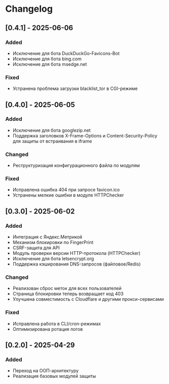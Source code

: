 # Changelog

## [0.4.1] - 2025-06-06

### Added
- Исключение для бота DuckDuckGo-Favicons-Bot
- Исключение для бота bing.com
- Исключение для бота msedge.net

### Fixed
- Устранена проблема загрузки blacklist_tor в CGI-режиме

## [0.4.0] - 2025-06-05

### Added
- Исключение для бота googlezip.net
- Поддержка заголовков X-Frame-Options и Content-Security-Policy для защиты от встраивания в iframe

### Changed
- Реструктуризация конфигурационного файла по модулям

### Fixed
- Исправлена ошибка 404 при запросе favicon.ico
- Устранены мелкие ошибки в модуле HTTPChecker

## [0.3.0] - 2025-06-02

### Added
- Интеграция с Яндекс.Метрикой
- Механизм блокировки по FingerPrint
- CSRF-защита для API
- Модуль проверки версии HTTP-протокола (HTTPChecker)
- Исключение для бота letsencrypt.org
- Поддержка кэширования DNS-запросов (файловое/Redis)

### Changed
- Реализован сброс меток для всех пользователей
- Страница блокировки теперь возвращает код 403
- Улучшена совместимость с Cloudflare и другими прокси-сервисами

### Fixed
- Исправлена работа в CLI/cron-режимах
- Оптимизирована ротация логов

## [0.2.0] - 2025-04-29

### Added
- Переход на ООП-архитектуру
- Реализация базовых модулей защиты